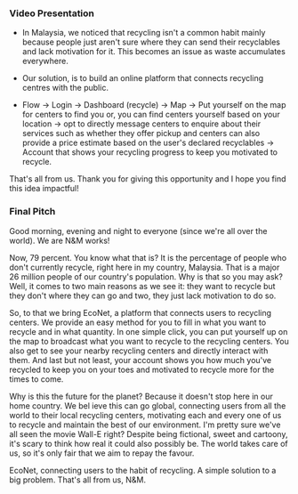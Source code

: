 ### Video Presentation

- In Malaysia, we noticed that recycling isn't a common habit mainly because people just aren't sure where they can send their recyclables and lack motivation for it. This becomes an issue as waste accumulates everywhere.
- Our solution, is to build an online platform that connects recycling centres with the public.

- Flow -> Login -> Dashboard (recycle) -> Map -> Put yourself on the map for centers to find you or, you can find centers yourself based on your location -> opt to directly message centers to enquire about their services such as whether they offer pickup and centers can also provide a price estimate based on the user's declared recyclables -> Account that shows your recycling progress to keep you motivated to recycle.

That's all from us. Thank you for giving this opportunity and I hope you find this idea impactful!

### Final Pitch

Good morning, evening and night to everyone (since we're all over the world). We are N&M works!

Now, 79 percent.
You know what that is?
It is the percentage of people who don't currently recycle, right here in my country, Malaysia.
That is a major 26 million people of our country's population.
Why is that so you may ask? Well, it comes to two main reasons as we see it: they want to recycle but they don't where they can go and two, they just lack motivation to do so.

So, to that we bring EcoNet, a platform that connects users to recycling centers.
We provide an easy method for you to fill in what you want to recycle and in what quantity.
In one simple click, you can put yourself up on the map to broadcast what you want to recycle to the recycling centers.
You also get to see your nearby recycling centers and directly interact with them.
And last but not least, your account shows you how much you've recycled to keep you on your toes and motivated to recycle more for the times to come.

Why is this the future for the planet? Because it doesn't stop here in our home country. We bel ieve this can go global, connecting users from all the world to their local recycling centers, motivating each and every one of us to recycle and maintain the best of our environment.
I'm pretty sure we've all seen the movie Wall-E right? Despite being fictional, sweet and cartoony, it's scary to think how real it could also possibly be. The world takes care of us, so it's only fair that we aim to repay the favour.

EcoNet, connecting users to the habit of recycling. A simple solution to a big problem. That's all from us, N&M.
